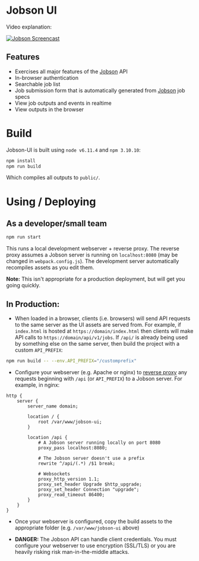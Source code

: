 # Jobson UI

Video explanation:

[![Jobson Screencast](https://img.youtube.com/vi/W9yfpqWiyUg/0.jpg)](https://www.youtube.com/watch?v=W9yfpqWiyUg)


## Features

- Exercises all major features of the [Jobson](https://github.com/adamkewley/jobson) 
  API
- In-browser authentication
- Searchable job list
- Job submission form that is automatically generated from 
  [Jobson](https://github.com/adamkewley/jobson) job specs
- View job outputs and events in realtime
- View outputs in the browser


# Build

Jobson-UI is built using `node v6.11.4` and `npm 3.10.10`:

```bash
npm install
npm run build
```

Which compiles all outputs to `public/`.


# Using / Deploying

## As a developer/small team

```bash
npm run start
```

This runs a local development webserver + reverse proxy. The reverse
proxy assumes a Jobson server is running on `localhost:8080` (may be
changed in `webpack.config.js`). The development server automatically
recompiles assets as you edit them.

**Note:** This isn't appropriate for a production deployment, but will
get you going quickly.


## In Production:

- When loaded in a browser, clients (i.e. browsers) will send API
  requests to the same server as the UI assets are served from. For
  example, if `index.html` is hosted at `https://domain/index.html`
  then clients will make API calls to `https://domain/api/v1/jobs`. If
  `/api/` is already being used by something else on the same server,
  then build the project with a custom `API_PREFIX`:
  
```bash
npm run build -- --env.API_PREFIX="/customprefix"
```

- Configure your webserver (e.g. Apache or nginx) to
  [reverse proxy](https://www.nginx.com/resources/admin-guide/reverse-proxy/)
  any requests beginning with `/api` (or `API_PREFIX`) to a Jobson
  server. For example, in nginx:
  
```
http {
    server {
        server_name domain;

        location / {
            root /var/www/jobson-ui;
        }

        location /api {
            # A Jobson server running locally on port 8080
            proxy_pass localhost:8080;

            # The Jobson server doesn't use a prefix
            rewrite ^/api/(.*) /$1 break;

            # Websockets
            proxy_http_version 1.1;
            proxy_set_header Upgrade $http_upgrade;
            proxy_set_header Connection "upgrade";
            proxy_read_timeout 86400;
        }
    }
}
```

- Once your webserver is configured, copy the build assets to the
  appropriate folder (e.g. `/var/www/jobson-ui` above)
  
- **DANGER:** The Jobson API can handle client credentials. You must
  configure your webserver to use encryption (SSL/TLS) or you are
  heavily risking risk man-in-the-middle attacks.


